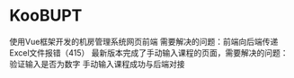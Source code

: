 # KooBUPT
使用Vue框架开发的机房管理系统网页前端
需要解决的问题：前端向后端传递Excel文件报错（415）
最新版本完成了手动输入课程的页面，需要解决的问题：验证输入是否为数字
手动输入课程成功与后端对接
